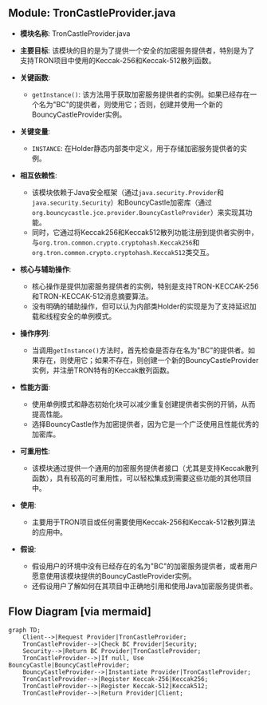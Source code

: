 ## Module: TronCastleProvider.java
- **模块名称**: TronCastleProvider.java

- **主要目标**: 该模块的目的是为了提供一个安全的加密服务提供者，特别是为了支持TRON项目中使用的Keccak-256和Keccak-512散列函数。

- **关键函数**:
  - `getInstance()`: 该方法用于获取加密服务提供者的实例。如果已经存在一个名为"BC"的提供者，则使用它；否则，创建并使用一个新的BouncyCastleProvider实例。
  
- **关键变量**:
  - `INSTANCE`: 在Holder静态内部类中定义，用于存储加密服务提供者的实例。

- **相互依赖性**:
  - 该模块依赖于Java安全框架（通过`java.security.Provider`和`java.security.Security`）和BouncyCastle加密库（通过`org.bouncycastle.jce.provider.BouncyCastleProvider`）来实现其功能。
  - 同时，它通过将Keccak256和Keccak512散列功能注册到提供者实例中，与`org.tron.common.crypto.cryptohash.Keccak256`和`org.tron.common.crypto.cryptohash.Keccak512`类交互。

- **核心与辅助操作**:
  - 核心操作是提供加密服务提供者的实例，特别是支持TRON-KECCAK-256和TRON-KECCAK-512消息摘要算法。
  - 没有明确的辅助操作，但可以认为内部类Holder的实现是为了支持延迟加载和线程安全的单例模式。

- **操作序列**:
  - 当调用`getInstance()`方法时，首先检查是否存在名为"BC"的提供者。如果存在，则使用它；如果不存在，则创建一个新的BouncyCastleProvider实例，并注册TRON特有的Keccak散列函数。

- **性能方面**:
  - 使用单例模式和静态初始化块可以减少重复创建提供者实例的开销，从而提高性能。
  - 选择BouncyCastle作为加密提供者，因为它是一个广泛使用且性能优秀的加密库。

- **可重用性**:
  - 该模块通过提供一个通用的加密服务提供者接口（尤其是支持Keccak散列函数），具有较高的可重用性，可以轻松集成到需要这些功能的其他项目中。

- **使用**:
  - 主要用于TRON项目或任何需要使用Keccak-256和Keccak-512散列算法的应用中。

- **假设**:
  - 假设用户的环境中没有已经存在的名为"BC"的加密服务提供者，或者用户愿意使用该模块提供的BouncyCastleProvider实例。
  - 还假设用户了解如何在其项目中正确地引用和使用Java加密服务提供者。
## Flow Diagram [via mermaid]
```mermaid
graph TD;
    Client-->|Request Provider|TronCastleProvider;
    TronCastleProvider-->|Check BC Provider|Security;
    Security-->|Return BC Provider|TronCastleProvider;
    TronCastleProvider-->|If null, Use BouncyCastle|BouncyCastleProvider;
    BouncyCastleProvider-->|Instantiate Provider|TronCastleProvider;
    TronCastleProvider-->|Register Keccak-256|Keccak256;
    TronCastleProvider-->|Register Keccak-512|Keccak512;
    TronCastleProvider-->|Return Provider|Client;
```
